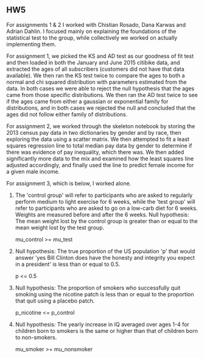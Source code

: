 ## HW5

For assignments 1 & 2 I worked with Chistian Rosado, Dana Karwas and Adrian Dahlin. I focused mainly on explaining the foundations of the statistical test to the group, while collectively we worked on actually implementing them.

For assignment 1, we picked the KS and AD test as our goodness of fit test and then loaded in both the January and June 2015 citibike data, and extracted the ages of all subscribers (customers did not have that data available). We then ran the KS test twice to compare the ages to both a normal and chi squared distribution with parameters estimated from the data. In both cases we were able to reject the null hypothesis that the ages came from those specific distributions. We then ran the AD test twice to see if the ages came from either a gaussian or exponential family for distributions, and in both cases we rejected the null and concluded that the ages did not follow either family of distributions.

For assignment 2, we worked through the skeleton notebook by storing the 2013 census pay data in two dictionaries by gender and by race, then exploring the data using a scatter matrix. We then attempted to fit a least squares regression line to total median pay data by gender to determine if there was evidence of pay inequality, which there was. We then added significantly more data to the mix and examined how the least squares line adjusted accordingly, and finally used the line to predict female income for a given male income.

For assignment 3, which is below, I worked alone.

1) The 'control group' will refer to participants who are asked to regularly perform medium to light exercise for 6 weeks, while the 'test group' will refer to participants who are asked to go on a low-carb diet for 6 weeks. Weights are measured before and after the 6 weeks.
Null hypothesis: The mean weight lost by the control group is greater than or equal to the mean weight lost by the test group.
    
    mu_control >= mu_test

2) Null hypothesis: The true proportion of the US population 'p' that would answer 'yes Bill Clinton does have the honesty and integrity you expect in a president' is less than or equal to 0.5.
    
    p <= 0.5

3) Null hypothesis: The proportion of smokers who successfully quit smoking using the nicotine patch is less than or equal to the proportion that quit using a placebo patch.
    
    p_nicotine <= p_control

4) Null hypothesis: The yearly increase in IQ averaged over ages 1-4 for children born to smokers is the same or higher than that of children born to non-smokers.
    
    mu_smoker >= mu_nonsmoker
